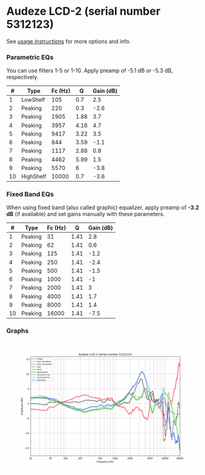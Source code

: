 # Audeze LCD-2 (serial number 5312123)
See [usage instructions](https://github.com/jaakkopasanen/AutoEq#usage) for more options and info.

### Parametric EQs
You can use filters 1-5 or 1-10. Apply preamp of -5.1 dB or -5.3 dB, respectively.

|   # | Type      |   Fc (Hz) |    Q |   Gain (dB) |
|-----|-----------|-----------|------|-------------|
|   1 | LowShelf  |       105 | 0.7  |         2.5 |
|   2 | Peaking   |       220 | 0.3  |        -2.6 |
|   3 | Peaking   |      1905 | 1.88 |         3.7 |
|   4 | Peaking   |      3957 | 4.16 |         4.7 |
|   5 | Peaking   |      9417 | 3.22 |         3.5 |
|   6 | Peaking   |       844 | 3.59 |        -1.1 |
|   7 | Peaking   |      1117 | 2.88 |         0.8 |
|   8 | Peaking   |      4462 | 5.99 |         1.5 |
|   9 | Peaking   |      5570 | 6    |        -3.8 |
|  10 | HighShelf |     10000 | 0.7  |        -3.6 |

### Fixed Band EQs
When using fixed band (also called graphic) equalizer, apply preamp of **-3.2 dB** (if available) and set gains manually with these parameters.

|   # | Type    |   Fc (Hz) |    Q |   Gain (dB) |
|-----|---------|-----------|------|-------------|
|   1 | Peaking |        31 | 1.41 |         2.8 |
|   2 | Peaking |        62 | 1.41 |         0.6 |
|   3 | Peaking |       125 | 1.41 |        -1.2 |
|   4 | Peaking |       250 | 1.41 |        -2.4 |
|   5 | Peaking |       500 | 1.41 |        -1.5 |
|   6 | Peaking |      1000 | 1.41 |        -1   |
|   7 | Peaking |      2000 | 1.41 |         3   |
|   8 | Peaking |      4000 | 1.41 |         1.7 |
|   9 | Peaking |      8000 | 1.41 |         1.4 |
|  10 | Peaking |     16000 | 1.41 |        -7.5 |

### Graphs
![](./Audeze%20LCD-2%20(serial%20number%205312123).png)
